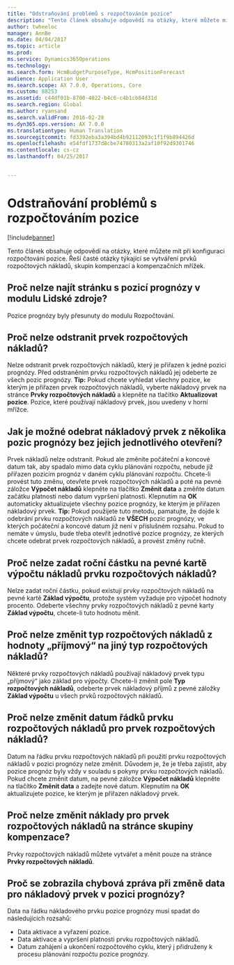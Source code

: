 ```yaml
---
title: "Odstraňování problémů s rozpočtováním pozice"
description: "Tento článek obsahuje odpovědí na otázky, které můžete mít při konfiguraci rozpočtování pozice. Řeší časté otázky týkající se vytváření prvků rozpočtových nákladů, skupin kompenzací a kompenzačních mřížek."
author: twheeloc
manager: AnnBe
ms.date: 04/04/2017
ms.topic: article
ms.prod: 
ms.service: Dynamics365Operations
ms.technology: 
ms.search.form: HcmBudgetPurposeType, HcmPositionForecast
audience: Application User
ms.search.scope: AX 7.0.0, Operations, Core
ms.custom: 88253
ms.assetid: c44df01b-8700-4022-b4c6-c4b1cb84d31d
ms.search.region: Global
ms.author: ryansand
ms.search.validFrom: 2016-02-28
ms.dyn365.ops.version: AX 7.0.0
ms.translationtype: Human Translation
ms.sourcegitcommit: fd3392eba3a394bd4b92112093c1f1f9b894426d
ms.openlocfilehash: e54fdf1737d8cbe74780313a2af10f92d9301746
ms.contentlocale: cs-cz
ms.lasthandoff: 04/25/2017


---
```


# <a name="position-budgeting-troubleshooting"></a>Odstraňování problémů s rozpočtováním pozice

[!include[banner](../includes/banner.md)]


Tento článek obsahuje odpovědí na otázky, které můžete mít při konfiguraci rozpočtování pozice. Řeší časté otázky týkající se vytváření prvků rozpočtových nákladů, skupin kompenzací a kompenzačních mřížek. 

<a name="why-cant-i-find-the-forecast-position-page-in-human-resources"></a>Proč nelze najít stránku s pozicí prognózy v modulu Lidské zdroje?
---------------------------------------------------------------

Pozice prognózy byly přesunuty do modulu Rozpočtování.

## <a name="why-cant-i-delete-a-budget-cost-element"></a>Proč nelze odstranit prvek rozpočtových nákladů?
Nelze odstranit prvek rozpočtových nákladů, který je přiřazen k jedné pozici prognózy. Před odstraněním prvku rozpočtových nákladů jej odeberte ze všech pozic prognózy. **Tip:** Pokud chcete vyhledat všechny pozice, ke kterým je přiřazen prvek rozpočtových nákladů, vyberte nákladový prvek na stránce **Prvky rozpočtových nákladů** a klepněte na tlačítko **Aktualizovat pozice**. Pozice, které používají nákladový prvek, jsou uvedeny v horní mřížce.

## <a name="how-can-i-remove-a-cost-element-from-multiple-forecast-positions-without-opening-each-one"></a>Jak je možné odebrat nákladový prvek z několika pozic prognózy bez jejich jednotlivého otevření?
Prvek nákladů nelze odstranit. Pokud ale změníte počáteční a koncové datum tak, aby spadalo mimo data cyklu plánování rozpočtu, nebude již přiřazen pozicím prognóz v daném cyklu plánování rozpočtu. Chcete-li provést tuto změnu, otevřete prvek rozpočtových nákladů a poté na pevné záložce **Výpočet nákladů** klepněte na tlačítko **Změnit data** a změňte datum začátku platnosti nebo datum vypršení platnosti. Klepnutím na **OK** automaticky aktualizujete všechny pozice prognózy, ke kterým je přiřazen nákladový prvek. **Tip:** Pokud použijete tuto metodu, pamatujte, že dojde k odebrání prvku rozpočtových nákladů ze **VŠECH** pozic prognózy, ve kterých počáteční a koncové datum již není v příslušném rozsahu. Pokud to nemáte v úmyslu, bude třeba otevřít jednotlivé pozice prognózy, ze kterých chcete odebrat prvek rozpočtových nákladů, a provést změny ručně.

## <a name="why-cant-i-enter-an-annual-amount-on-the-cost-calculation-fasttab-for-the-budget-cost-element"></a>Proč nelze zadat roční částku na pevné kartě výpočtu nákladů prvku rozpočtových nákladů?
Nelze zadat roční částku, pokud existují prvky rozpočtových nákladů na pevné kartě **Základ výpočtu**, protože systém vyžaduje pro výpočet hodnoty procento. Odeberte všechny prvky rozpočtových nákladů z pevné karty **Základ výpočtu**, chcete-li tuto hodnotu měnit.

## <a name="why-cant-i-change-the-budget-cost-type-from-earning-to-another-budget-cost-type"></a>Proč nelze změnit typ rozpočtových nákladů z hodnoty „příjmový“ na jiný typ rozpočtových nákladů?
Některé prvky rozpočtových nákladů používají nákladový prvek typu „příjmový“ jako základ pro výpočty. Chcete-li změnit pole **Typ rozpočtových nákladů**, odeberte prvek nákladový příjmů z pevné záložky **Základ výpočtu** u všech prvků rozpočtových nákladů.

## <a name="why-cant-i-change-the-date-on-budget-cost-element-lines-for-a-budget-cost-element"></a>Proč nelze změnit datum řádků prvku rozpočtových nákladů pro prvek rozpočtových nákladů?
Datum na řádku prvku rozpočtových nákladů při použití prvku rozpočtových nákladů v pozici prognózy nelze změnit. Důvodem je, že je třeba zajistit, aby pozice prognóz byly vždy v souladu s pokyny prvku rozpočtových nákladů. Pokud chcete změnit datum, na pevné záložce **Výpočet nákladů** klepněte na tlačítko **Změnit data** a zadejte nové datum. Klepnutím na **OK** aktualizujete pozice, ke kterým je přiřazen nákladový prvek.

## <a name="why-cant-i-change-the-costs-for-a-budget-cost-element-on-the-compensation-group-page"></a>Proč nelze změnit náklady pro prvek rozpočtových nákladů na stránce skupiny kompenzace?
Prvky rozpočtových nákladů můžete vytvářet a měnit pouze na stránce **Prvky rozpočtových nákladů**.

## <a name="why-do-i-receive-an-error-message-when-i-change-the-dates-for-a-cost-element-on-a-forecast-position"></a>Proč se zobrazila chybová zpráva při změně data pro nákladový prvek v pozici prognózy?
Data na řádku nákladového prvku pozice prognózy musí spadat do následujících rozsahů:

-   Data aktivace a vyřazení pozice.
-   Data aktivace a vypršení platnosti prvku rozpočtových nákladů.
-   Datum zahájení a ukončení rozpočtového cyklu, který j přidruženy k procesu plánování rozpočtu pozice prognózy.





